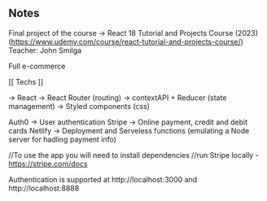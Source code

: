 ## Notes
Final project of the course ->  React 18 Tutorial and Projects Course (2023)
(https://www.udemy.com/course/react-tutorial-and-projects-course/)
Teacher: John Smilga

Full e-commerce 

[[ Techs ]]

-> React 
-> React Router (routing)
-> contextAPI + Reducer (state management)
-> Styled components (css)

Auth0 -> User authentication
Stripe -> Online payment, credit and debit cards
Netlify -> Deployment and Serveless functions (emulating a Node server for hadling payment info)


//To use the app you will need to install dependencies
//run Stripe locally - https://stripe.com/docs

Authentication is supported at http://localhost:3000 and http://localhost:8888
